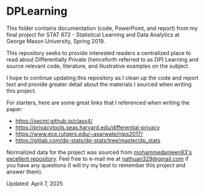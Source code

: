 # DPLearning

This folder contains documentation (code, PowerPoint, and report) from my final project for STAT 672 - Statistical Learning and Data Analytics at George Mason University, Spring 2019.

This repository seeks to provide interested readers a centralized place to read about Differentially Private (henceforth referred to as DP) Learning and source relevant code, literature, and illustrative examples on the subject.

I hope to continue updating this repository as I clean up the code and report text and provide greater detail about the materials I sourced when writing this project.

For starters, here are some great links that I referenced when writing the paper:

* https://secml.github.io/class4/
* https://privacytools.seas.harvard.edu/differential-privacy
* https://www.ece.rutgers.edu/~asarwate/nips2017/
* https://gitlab.com/dp-stats/dp-stats/tree/master/dp_stats

Normalized data for the project was sourced from <a href="https://github.com/mohamedameen93/German-Traffic-Sign-Classification-Using-TensorFlow">mohammedameen93's excellent repository</a>. Feel free to e-mail me at nathuan329@gmail.com if you have any questions (I will try my best to remember this project and answer them).

Updated: April 7, 2025